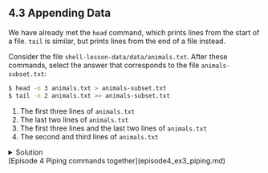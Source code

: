 ## 4.3 Appending Data

We have already met the ```head``` command, which prints lines from the start of a file. ```tail``` is similar, but prints lines from the end of a file instead.

Consider the file ```shell-lesson-data/data/animals.txt```. After these commands, select the answer that corresponds to the file ```animals-subset.txt```:

```bash
$ head -n 3 animals.txt > animals-subset.txt
$ tail -n 2 animals.txt >> animals-subset.txt
```

1. The first three lines of ```animals.txt```
1. The last two lines of ```animals.txt```
1. The first three lines and the last two lines of ```animals.txt```
1. The second and third lines of ```animals.txt```

<details>
  <summary>
Solution
  </summary>

  Option 3 is correct. For option 1 to be correct we would only run the <code>head</code> command. For option 2 to be correct we would only run the <code>tail</code> command. For option 4 to be correct we would have to pipe the output of <code>head</code> into <code>tail -n 2</code> by doing <code>head -n 3 animals.txt | tail -n 2 > animals-subset.txt</code>

</details>
[Episode 4 Piping commands together](episode4_ex3_piping.md)
